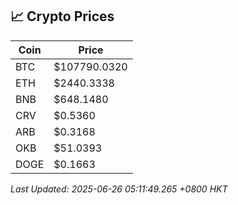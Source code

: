 ## 📈 Crypto Prices

| Coin | Price |
| ---- | ----- |
| BTC | $107790.0320 |
| ETH | $2440.3338 |
| BNB | $648.1480 |
| CRV | $0.5360 |
| ARB | $0.3168 |
| OKB | $51.0393 |
| DOGE | $0.1663 |

_Last Updated: 2025-06-26 05:11:49.265 +0800 HKT_